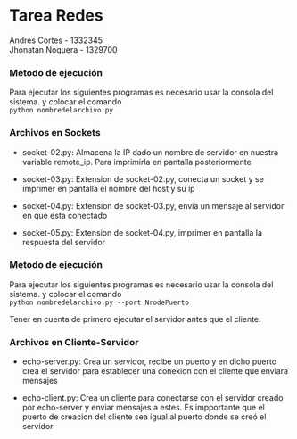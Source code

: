 # Tarea Redes

Andres Cortes - 1332345  
Jhonatan Noguera - 1329700   

### Metodo de ejecución

Para ejecutar los siguientes programas es necesario usar la consola del sistema. y colocar el comando   
``python nombredelarchivo.py`` 

### Archivos en Sockets

- socket-02.py: Almacena la IP dado un nombre de servidor en nuestra variable remote_ip. Para imprimirla en pantalla posteriormente  

- socket-03.py: Extension de socket-02.py, conecta un socket y se imprimer en pantalla el nombre del host y su ip  

- socket-04.py: Extension de socket-03.py, envia un mensaje al servidor en que esta conectado  

- socket-05.py: Extension de socket-04.py, imprimer en pantalla la respuesta del servidor

### Metodo de ejecución

Para ejecutar los siguientes programas es necesario usar la consola del sistema. y colocar el comando   
``python nombredelarchivo.py --port NrodePuerto`` 

Tener en cuenta de primero ejecutar el servidor antes que el cliente.

### Archivos en Cliente-Servidor

- echo-server.py: Crea un servidor, recibe un puerto y en dicho puerto crea el servidor para establecer una conexion con el cliente que enviara mensajes

- echo-client.py: Crea un cliente para conectarse con el servidor creado por echo-server y enviar mensajes a estes. Es impportante que el puerto de creacion del cliente sea igual al puerto donde se creó el servidor
